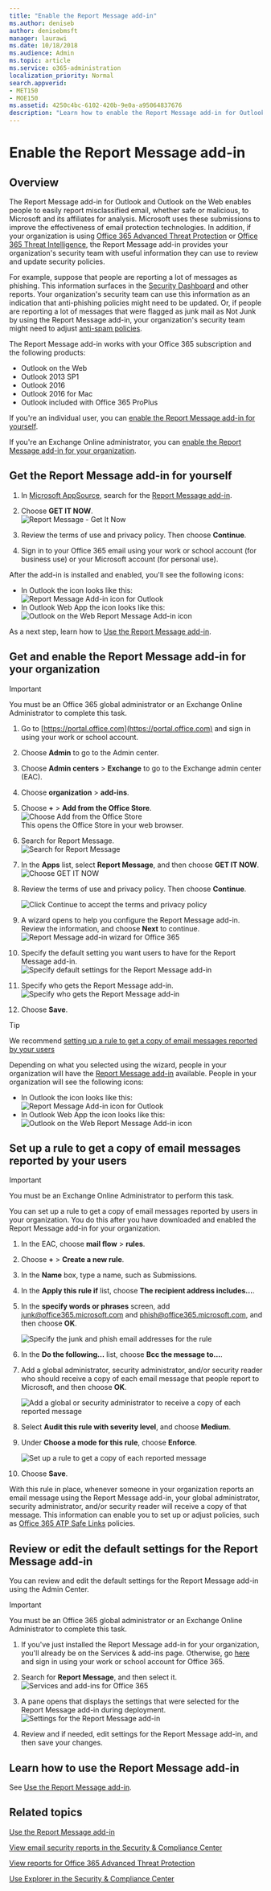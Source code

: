 ```yaml
---
title: "Enable the Report Message add-in"
ms.author: deniseb
author: denisebmsft
manager: laurawi
ms.date: 10/18/2018
ms.audience: Admin
ms.topic: article
ms.service: o365-administration
localization_priority: Normal
search.appverid:
- MET150
- MOE150
ms.assetid: 4250c4bc-6102-420b-9e0a-a95064837676
description: "Learn how to enable the Report Message add-in for Outlook and Outlook on the web, for individual users or your entire organization."
---
```


# Enable the Report Message add-in

## Overview

The Report Message add-in for Outlook and Outlook on the Web enables people to easily report misclassified email, whether safe or malicious, to Microsoft and its affiliates for analysis. Microsoft uses these submissions to improve the effectiveness of email protection technologies. In addition, if your organization is using [Office 365 Advanced Threat Protection](office-365-atp.md) or [Office 365 Threat Intelligence](office-365-ti.md), the Report Message add-in provides your organization's security team with useful information they can use to review and update security policies. 

For example, suppose that people are reporting a lot of messages as phishing. This information surfaces in the [Security Dashboard](security-dashboard.md) and other reports. Your organization's security team can use this information as an indication that anti-phishing policies might need to be updated. Or, if people are reporting a lot of messages that were flagged as junk mail as Not Junk by using the Report Message add-in, your organization's security team might need to adjust [anti-spam policies](configure-the-anti-spam-policies.md). 

The Report Message add-in works with your Office 365 subscription and the following products:
 - Outlook on the Web
 - Outlook 2013 SP1
 - Outlook 2016
 - Outlook 2016 for Mac
 - Outlook included with Office 365 ProPlus
  
If you're an individual user, you can [enable the Report Message add-in for yourself](#get-the-report-message-add-in-for-yourself). 
  
If you're an Exchange Online administrator, you can [enable the Report Message add-in for your organization](#get-and-enable-the-report-message-add-in-for-your-organization).
    
## Get the Report Message add-in for yourself

1. In [Microsoft AppSource](https://appsource.microsoft.com/marketplace/apps), search for the [Report Message add-in](https://appsource.microsoft.com/product/office/wa104381180).
    
2. Choose **GET IT NOW**.<br/>![Report Message - Get It Now](media/ReportMessageGETITNOW.png)<br/> 
    
3. Review the terms of use and privacy policy. Then choose **Continue**. 
    
4. Sign in to your Office 365 email using your work or school account (for business use) or your Microsoft account (for personal use).
    

After the add-in is installed and enabled, you'll see the following icons: 

- In Outlook the icon looks like this: <br/> ![Report Message Add-in icon for Outlook](media/OutlookReportMessageIcon.png)<br/>
- In Outlook Web App the icon looks like this:<br/>![Outlook on the Web Report Message Add-in icon](media/d9326d0b-1769-4bc2-ae58-51f0ebc69a17.png)<br/>

As a next step, learn how to [Use the Report Message add-in](https://support.office.com/article/b5caa9f1-cdf3-4443-af8c-ff724ea719d2).
  
## Get and enable the Report Message add-in for your organization

> [!IMPORTANT]
> You must be an Office 365 global administrator or an Exchange Online Administrator to complete this task.

1. Go to [https://portal.office.com](https://portal.office.com) and sign in using your work or school account. 
    
2. Choose **Admin** to go to the Admin center. 
    
3. Choose **Admin centers** \> **Exchange** to go to the Exchange admin center (EAC). 
    
4. Choose **organization** \> **add-ins**. 
    
5. Choose **+** > **Add from the Office Store**.<br/>![Choose Add from the Office Store](media/EAC-Org-AddFromOfficeStore.png)<br/>This opens the Office Store in your web browser.
    
6. Search for Report Message.<br/>![Search for Report Message](media/ReportMessageSearchOfficeStore.png)<br/>
    
7. In the **Apps** list, select **Report Message**, and then choose **GET IT NOW**.<br/>![Choose GET IT NOW](media/ReportMessageGETITNOW.png)<br/> 
    
8. Review the terms of use and privacy policy. Then choose **Continue**. 
    
    ![Click Continue to accept the terms and privacy policy](media/ReportMessageTermsAndConditions.png)
  
9. A wizard opens to help you configure the Report Message add-in. Review the information, and choose **Next** to continue.<br/>![Report Message add-in wizard for Office 365](media/ReportMessageAdminInstallUI.png)<br/> 

10. Specify the default setting you want users to have for the Report Message add-in.<br/>![Specify default settings for the Report Message add-in](media/ReportMessageUserOptionsAdminsSet.png)<br/>
    
11. Specify who gets the Report Message add-in. <br/>![Specify who gets the Report Message add-in](media/ReportMessageChooseWhoGetsItAdminSettings.png)<br/>

12. Choose **Save**. <br/>
> [!TIP]
> We recommend [setting up a rule to get a copy of email messages reported by your users](#set-up-a-rule-to-get-a-copy-of-email-messages-reported-by-your-users)

Depending on what you selected using the wizard, people in your organization will have the [Report Message add-in](https://support.office.com/article/b5caa9f1-cdf3-4443-af8c-ff724ea719d2) available. People in your organization will see the following icons: 

- In Outlook the icon looks like this: <br/> ![Report Message Add-in icon for Outlook](media/OutlookReportMessageIcon.png)<br/>
- In Outlook Web App the icon looks like this:<br/>![Outlook on the Web Report Message Add-in icon](media/d9326d0b-1769-4bc2-ae58-51f0ebc69a17.png)<br/>

## Set up a rule to get a copy of email messages reported by your users

> [!IMPORTANT]
> You must be an Exchange Online Administrator to perform this task.
  
You can set up a rule to get a copy of email messages reported by users in your organization. You do this after you have downloaded and enabled the Report Message add-in for your organization.
  
1. In the EAC, choose **mail flow** \> **rules**. 
    
2. Choose **+** \> **Create a new rule**. 
    
3. In the **Name** box, type a name, such as Submissions.
    
4. In the **Apply this rule if** list, choose **The recipient address includes...**. 
    
5. In the **specify words or phrases** screen, add junk@office365.microsoft.com and phish@office365.microsoft.com, and then choose **OK**. 
    
    ![Specify the junk and phish email addresses for the rule](media/018c1833-f336-4333-a45c-f2e8b75cd698.png)
  
6. In the **Do the following...** list, choose **Bcc the message to...**. 
    
7. Add a global administrator, security administrator, and/or security reader who should receive a copy of each email message that people report to Microsoft, and then choose **OK**. 
    
    ![Add a global or security administrator to receive a copy of each reported message](media/a91ab9d1-66f2-4a2e-9dc1-f9f81a2298ad.png)
  
8. Select **Audit this rule with severity level**, and choose **Medium**. 
    
9. Under **Choose a mode for this rule**, choose **Enforce**. 
    
    ![Set up a rule to get a copy of each reported message](media/f1cd95ce-e40d-4a8a-8f48-893469eba691.png)
  
10. Choose **Save**. 
    
With this rule in place, whenever someone in your organization reports an email message using the Report Message add-in, your global administrator, security administrator, and/or security reader will receive a copy of that message. This information can enable you to set up or adjust policies, such as [Office 365 ATP Safe Links](atp-safe-links.md) policies. 

## Review or edit the default settings for the Report Message add-in

You can review and edit the default settings for the Report Message add-in using the Admin Center. 

> [!IMPORTANT]
> You must be an Office 365 global administrator or an Exchange Online Administrator to complete this task.
    
1. If you've just installed the Report Message add-in for your organization, you'll already be on the Services & add-ins page. Otherwise, go [here](https://portal.office.com/adminportal/home#/Settings/ServicesAndAddIns) and sign in using your work or school account for Office 365.

2. Search for **Report Message**, and then select it.<br/>![Services and add-ins for Office 365](media/ReportMessage-o365servicesaddins.png)<br/> 
    
3. A pane opens that displays the settings that were selected for the Report Message add-in during deployment.<br/>![Settings for the Report Message add-in](media/ReportMessage-reviewaddinsettings.png)<br/> 

4. Review and if needed, edit settings for the Report Message add-in, and then save your changes.
    
## Learn how to use the Report Message add-in

See [Use the Report Message add-in](https://support.office.com/article/b5caa9f1-cdf3-4443-af8c-ff724ea719d2).
  
## Related topics

[Use the Report Message add-in](https://support.office.com/article/b5caa9f1-cdf3-4443-af8c-ff724ea719d2)
  
[View email security reports in the Security &amp; Compliance Center](view-email-security-reports.md)

[View reports for Office 365 Advanced Threat Protection](view-reports-for-atp.md)

[Use Explorer in the Security &amp; Compliance Center](use-explorer-in-security-and-compliance.md)
  

